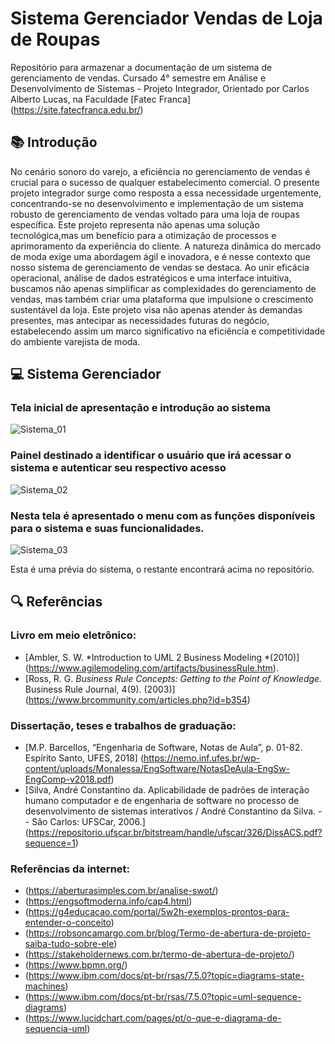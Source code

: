 # Sistema Gerenciador Vendas de Loja de Roupas

Repositório para armazenar a documentação de um sistema de gerenciamento de vendas. Cursado 4° semestre em Análise e Desenvolvimento de Sistemas - Projeto Integrador, Orientado por Carlos Alberto Lucas, na Faculdade [Fatec Franca] (https://site.fatecfranca.edu.br/) 

## 📚 Introdução
No cenário sonoro do varejo, a eficiência no gerenciamento de vendas é crucial para o sucesso de qualquer estabelecimento comercial. O presente projeto integrador surge como resposta a essa necessidade urgentemente, concentrando-se no desenvolvimento e implementação de um sistema robusto de gerenciamento de vendas voltado para uma loja de roupas específica. Este projeto representa não apenas uma solução tecnológica,mas um benefício para a otimização de processos e aprimoramento da experiência do cliente. A natureza dinâmica do mercado de moda exige uma abordagem ágil e inovadora, e é nesse contexto que nosso sistema de gerenciamento de vendas se destaca. Ao unir eficácia operacional, análise de dados estratégicos e uma interface intuitiva, buscamos não apenas simplificar as complexidades do gerenciamento de vendas, mas também criar uma plataforma que impulsione o crescimento sustentável da loja. Este projeto visa não apenas atender às demandas presentes, mas antecipar as necessidades futuras do negócio, estabelecendo assim um marco significativo na eficiência e competitividade do ambiente varejista de moda.

## 💻 Sistema Gerenciador
### Tela inicial de apresentação e introdução ao sistema
![Sistema_01](https://github.com/DalilaBueno/Sistema_Gerenciamento/assets/111694209/0e52b05d-d3a5-44fd-98fa-ee022f0aa9f9)

### Painel destinado a identificar o usuário que irá acessar o sistema e autenticar seu respectivo acesso

![Sistema_02](https://github.com/DalilaBueno/Sistema_Gerenciamento/assets/111694209/9a30e83b-009d-4da1-b46b-64604613fadb)

### Nesta tela é apresentado o menu com as funções disponíveis para o sistema e suas funcionalidades.  
![Sistema_03](https://github.com/DalilaBueno/Sistema_Gerenciamento/assets/111694209/6481ce80-0e31-4e4b-834a-9be83d1b1e6e)

Esta é uma prévia do sistema, o restante encontrará acima no repositório.

## 🔍 Referências
### Livro em meio eletrônico:
- [Ambler, S. W. *Introduction to UML 2 Business Modeling *(2010)] (https://www.agilemodeling.com/artifacts/businessRule.htm).
- [Ross, R. G. *Business Rule Concepts: Getting to the Point of Knowledge.* Business Rule Journal, 4(9). (2003)] (https://www.brcommunity.com/articles.php?id=b354)

### Dissertação, teses e trabalhos de graduação:
- [M.P. Barcellos, “Engenharia de Software, Notas de Aula”, p. 01-82. Espírito Santo, UFES, 2018] (https://nemo.inf.ufes.br/wp-content/uploads/Monalessa/EngSoftware/NotasDeAula-EngSw-EngComp-v2018.pdf)
- [Silva, André Constantino da. Aplicabilidade de padrões de interação humano computador e de engenharia de software no processo de desenvolvimento de sistemas interativos / André Constantino da Silva. -- São Carlos: UFSCar, 2006.] (https://repositorio.ufscar.br/bitstream/handle/ufscar/326/DissACS.pdf?sequence=1)
  
### Referências da internet: 
- (https://aberturasimples.com.br/analise-swot/)
- (https://engsoftmoderna.info/cap4.html)
- (https://g4educacao.com/portal/5w2h-exemplos-prontos-para-entender-o-conceito)
- (https://robsoncamargo.com.br/blog/Termo-de-abertura-de-projeto-saiba-tudo-sobre-ele)
- (https://stakeholdernews.com.br/termo-de-abertura-de-projeto/)
- (https://www.bpmn.org/)
- (https://www.ibm.com/docs/pt-br/rsas/7.5.0?topic=diagrams-state-machines)
- (https://www.ibm.com/docs/pt-br/rsas/7.5.0?topic=uml-sequence-diagrams)
- (https://www.lucidchart.com/pages/pt/o-que-e-diagrama-de-sequencia-uml)





